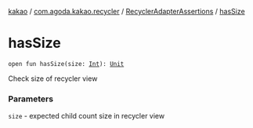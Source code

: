 [kakao](../../index.md) / [com.agoda.kakao.recycler](../index.md) / [RecyclerAdapterAssertions](index.md) / [hasSize](./has-size.md)

# hasSize

`open fun hasSize(size: `[`Int`](https://kotlinlang.org/api/latest/jvm/stdlib/kotlin/-int/index.html)`): `[`Unit`](https://kotlinlang.org/api/latest/jvm/stdlib/kotlin/-unit/index.html)

Check size of recycler view

### Parameters

`size` - expected child count size in recycler view